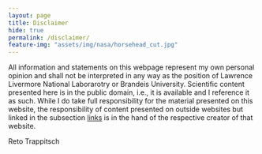 ```yaml
---
layout: page
title: Disclaimer
hide: true
permalink: /disclaimer/
feature-img: "assets/img/nasa/horsehead_cut.jpg"
---
```


All information and statements on this webpage represent my own personal opinion and shall not be interpreted in any way as the position of Lawrence Livermore National Laborarotry or Brandeis University. Scientific content presented here is in the public domain, i.e., it is available and I reference it as such. While I do take full responsibility for the material presented on this website, the responsibility of content presented on outside websites but linked in the subsection [links](/links/ "Links") is in the hand of the respective creator of that website.

Reto Trappitsch